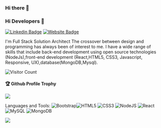 ### Hi there 👋

<!--
**AGFMT/AGFMT** is a ✨ _special_ ✨ repository because its `README.md` (this file) appears on your GitHub profile.

Here are some ideas to get you started:

- 🔭 I’m currently working on ...
- 🌱 I’m currently learning ...
- 👯 I’m looking to collaborate on ...
- 🤔 I’m looking for help with ...
- 💬 Ask me about ...
- 📫 How to reach me: ...
- 😄 Pronouns: ...
- ⚡ Fun fact: ...
-->
### Hi Developers 👋
[![Linkedin Badge](https://img.shields.io/badge/-Albin-blue?style=flat-square&logo=Linkedin&logoColor=white&link=https://www.linkedin.com/in/albin-george-167b42169/)](https://www.linkedin.com/in/albin-george-167b42169/)
[![Website Badge](https://img.shields.io/badge/StackOverflow-Akhil-yellow)](https://stackoverflow.com/users/19657981/akhil)

I'm
Full Stack Solution Architect
The crossover between design and programming has always been of interest to me. I have a wide range of skills that include back-end development using open source technologies (NodeJs),front-end development (React,HTML5, CSS3, Javascript, Responsive, UX),database(MongoDB,Mysql).


![Visitor Count](https://profile-counter.glitch.me/akhilprakashdeveloper/count.svg)

<div>
  <h4>🏆 Github Profile Trophy</h4>
  <a href="https://github.com/ryo-ma/github-profile-trophy">
    <img src="https://github-profile-trophy.vercel.app/?username=akhilprakashdeveloper&column=7"/>
  </a>
</div>

Languages and Tools:
<img alt="Bootstrap" src="https://img.shields.io/badge/bootstrap-%23563D7C.svg?style=flat-square&logo=bootstrap&logoColor=white"/><img alt="HTML5" src="https://img.shields.io/badge/html5-%23E34F26.svg?style=flat-square&logo=html5&logoColor=white"/> <img alt="CSS3" src="https://img.shields.io/badge/css3-%231572B6.svg?style=flat-square&logo=css3&logoColor=white"/> <img alt="NodeJS" src="https://img.shields.io/badge/node.js-%2343853D.svg?style=flat-square&logo=node-dot-js&logoColor=white"/> <img alt="React" src="https://img.shields.io/badge/react-%2320232a.svg?style=flat-square&logo=react&logoColor=%2361DAFB"/><img alt="MySQL" src="https://img.shields.io/badge/mysql-%2300f.svg?style=flat-square&logo=mysql&logoColor=white"/> <img alt="MongoDB" src ="https://img.shields.io/badge/MongoDB-%234ea94b.svg?style=flat-square&logo=mongodb&logoColor=white"/>

![](https://activity-graph.herokuapp.com/graph?username=agfmt&theme=react-dark&area=true)
<!--
**AGFMT/AGFMT** is a ✨ _special_ ✨ repository because its `README.md` (this file) appears on your GitHub profile.

Here are some ideas to get you started:

- 🔭 I’m currently working on ...
- 🌱 I’m currently learning ...
- 👯 I’m looking to collaborate on ...
- 🤔 I’m looking for help with ...
- 💬 Ask me about ...
- 📫 How to reach me: ...
- 😄 Pronouns: ...
- ⚡ Fun fact: .....

-->


